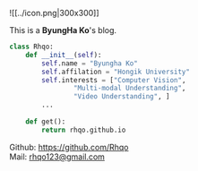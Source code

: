 ![[../icon.png|300x300]]

This is a **ByungHa Ko**'s blog.

```python
class Rhqo:
	def __init__(self): 
		self.name = "Byungha Ko"
		self.affilation = "Hongik University"
		self.interests = ["Computer Vision", 
				"Multi-modal Understanding",
				"Video Understanding", ]
		...
		 
	def get(): 
		return rhqo.github.io

```

Github: https://github.com/Rhqo \
Mail: rhqo123@gmail.com